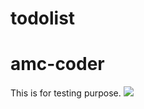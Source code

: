 # todolist
# amc-coder #
This is for testing purpose.
<img src="https://www.google.com/url?sa=i&url=https%3A%2F%2Fmorioh.com%2Fp%2Fb8c6ea75f0ee&psig=AOvVaw1p-sUIXNaXhtVlN8YDV21M&ust=1611989763934000&source=images&cd=vfe&ved=0CAIQjRxqFwoTCMichY3IwO4CFQAAAAAdAAAAABAJ" />
